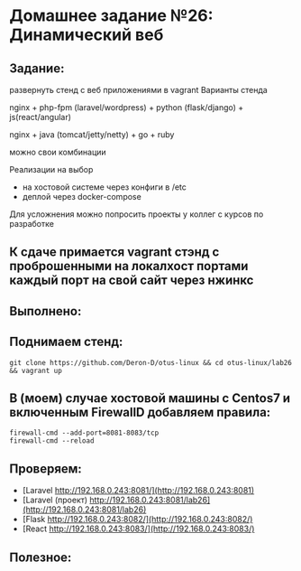 # **Домашнее задание №26: Динамический веб**

## **Задание:**
развернуть стенд с веб приложениями в vagrant
Варианты стенда

nginx + php-fpm (laravel/wordpress) + python (flask/django) + js(react/angular)

nginx + java (tomcat/jetty/netty) + go + ruby

можно свои комбинации

Реализации на выбор
- на хостовой системе через конфиги в /etc
- деплой через docker-compose

Для усложнения можно попросить проекты у коллег с курсов по разработке

К сдаче примается
vagrant стэнд с проброшенными на локалхост портами
каждый порт на свой сайт
через нжинкс
---

## **Выполнено:**

## Поднимаем стенд:
```
git clone https://github.com/Deron-D/otus-linux && cd otus-linux/lab26 && vagrant up
```

## В (моем) случае хостовой машины с Centos7 и включенным FirewallD добавляем правила:
```
firewall-cmd --add-port=8081-8083/tcp
firewall-cmd --reload
```

## Проверяем:

- [Laravel http://192.168.0.243:8081/](http://192.168.0.243:8081)
- [Laravel (проект) http://192.168.0.243:8081/lab26](http://192.168.0.243:8081/lab26)
- [Flask http://192.168.0.243:8082/](http://192.168.0.243:8082/)
- [React http://192.168.0.243:8083/](http://192.168.0.243:8083/)


## **Полезное:**

